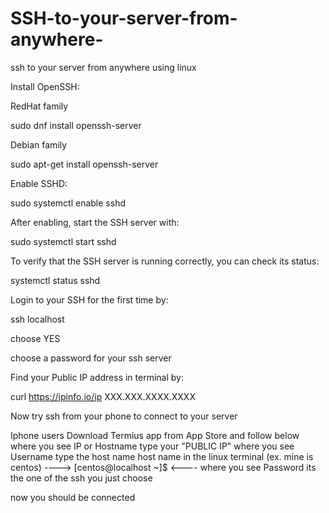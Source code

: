 # SSH-to-your-server-from-anywhere-
ssh to your server from anywhere using linux

Install OpenSSH:

RedHat family

sudo dnf install openssh-server

Debian family

sudo apt-get install openssh-server

Enable SSHD:

sudo systemctl enable sshd

After enabling, start the SSH server with:

sudo systemctl start sshd


To verify that the SSH server is running correctly, you can check its status:

systemctl status sshd

Login to your SSH for the first time by:

ssh localhost

choose YES

choose a password for your ssh server

Find your Public IP address in terminal by:

curl https://ipinfo.io/ip
XXX.XXX.XXXX.XXXX

Now try ssh from your phone to connect to your server 

Iphone users Download Termius app from App Store  and follow below
where you see IP or Hostname type your "PUBLIC IP"
where you see Username type the host name host name in the linux terminal (ex. mine is centos) ---->  [centos@localhost ~]$  <----
where you see Password its the one of the ssh you just choose 

now you should be connected
